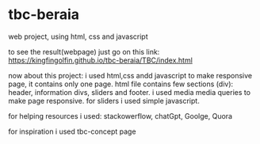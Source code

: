 # tbc-beraia
web project, using html, css and javascript

to see the result(webpage) just go on this link: https://kingfingolfin.github.io/tbc-beraia/TBC/index.html

now about this project:
i used html,css andd javascript to make responsive page, it contains only one page. 
html file contains few sections (div): header, information divs, sliders and footer.
i used media media queries to make page responsive. for sliders i used simple javascript.

for helping resources i used: stackowerflow, chatGpt, Goolge, Quora

for inspiration i used tbc-concept page
